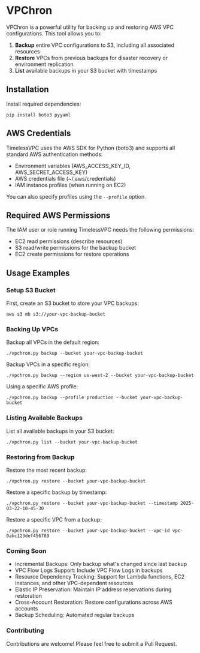 # VPChron

VPChron is a powerful utility for backing up and restoring AWS VPC configurations. This tool allows you to:

1. **Backup** entire VPC configurations to S3, including all associated resources
2. **Restore** VPCs from previous backups for disaster recovery or environment replication
3. **List** available backups in your S3 bucket with timestamps

## Installation

Install required dependencies:
   ```
   pip install boto3 pyyaml
   ```


## AWS Credentials

TimelessVPC uses the AWS SDK for Python (boto3) and supports all standard AWS authentication methods:

- Environment variables (AWS_ACCESS_KEY_ID, AWS_SECRET_ACCESS_KEY)
- AWS credentials file (~/.aws/credentials)
- IAM instance profiles (when running on EC2)

You can also specify profiles using the `--profile` option.

## Required AWS Permissions

The IAM user or role running TimelessVPC needs the following permissions:

- EC2 read permissions (describe resources)
- S3 read/write permissions for the backup bucket
- EC2 create permissions for restore operations

## Usage Examples

### Setup S3 Bucket

First, create an S3 bucket to store your VPC backups:

```
aws s3 mb s3://your-vpc-backup-bucket
```

### Backing Up VPCs

Backup all VPCs in the default region:

```
./vpchron.py backup --bucket your-vpc-backup-bucket
```

Backup VPCs in a specific region:

```
./vpchron.py backup --region us-west-2 --bucket your-vpc-backup-bucket
```

Using a specific AWS profile:

```
./vpchron.py backup --profile production --bucket your-vpc-backup-bucket
```

### Listing Available Backups

List all available backups in your S3 bucket:

```
./vpchron.py list --bucket your-vpc-backup-bucket
```

### Restoring from Backup

Restore the most recent backup:

```
./vpchron.py restore --bucket your-vpc-backup-bucket
```

Restore a specific backup by timestamp:

```
./vpchron.py restore --bucket your-vpc-backup-bucket --timestamp 2025-03-22-10-45-30
```

Restore a specific VPC from a backup:

```
./vpchron.py restore --bucket your-vpc-backup-bucket --vpc-id vpc-0abc123def456789
```

### Coming Soon

- Incremental Backups: Only backup what's changed since last backup
- VPC Flow Logs Support: Include VPC Flow Logs in backups
- Resource Dependency Tracking: Support for Lambda functions, EC2 instances, and other VPC-dependent resources
- Elastic IP Preservation: Maintain IP address reservations during restoration
- Cross-Account Restoration: Restore configurations across AWS accounts
- Backup Scheduling: Automated regular backups

### Contributing
Contributions are welcome! Please feel free to submit a Pull Request.
